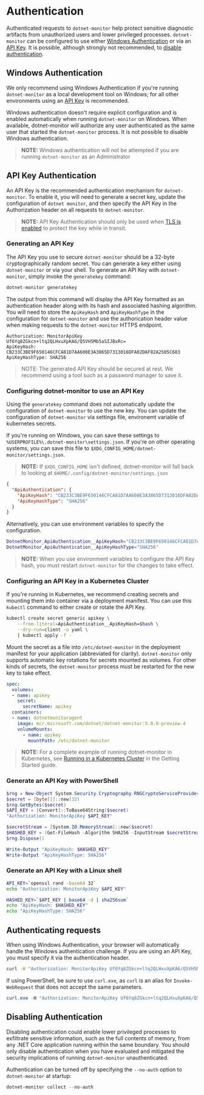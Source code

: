 # Authentication

Authenticated requests to `dotnet-monitor` help protect sensitive diagnostic artifacts from unauthorized users and lower privileged processes. `dotnet-monitor` can be configured to use either [Windows Authentication](#windows-authentication) or via an [API Key](#api-key-authentication). It is possible, although strongly not recommended, to [disable authentication](#disabling-authentication).

## Windows Authentication
We only recommend using Windows Authentication if you're running `dotnet-monitor` as a local development tool on Windows; for all other environments using an [API Key](#api-key-authentication) is recommended.

Windows authentication doesn't require explicit configuration and is enabled automatically when running `dotnet-monitor` on Windows. When available, dotnet-monitor will authorize any user authenticated as the same user that started the `dotnet-monitor` process. It is not possible to disable Windows authentication.

> **NOTE:** Windows authentication will not be attempted if you are running `dotnet-monitor` as an Administrator

## API Key Authentication
An API Key is the recommended authentication mechanism for `dotnet-monitor`. To enable it, you will need to generate a secret key, update the configuration of `dotnet monitor`, and then specify the API Key in the Authorization header on all requests to `dotnet-monitor`.

> **NOTE:** API Key Authentication should only be used when [TLS is enabled](#) to protect the key while in transit.

### Generating an API Key

The API Key you use to secure `dotnet-monitor` should be a 32-byte cryptographically random secret. You can generate a key either using `dotnet-monitor` or via your shell. To generate an API Key with `dotnet-monitor`, simply invoke the `generatekey` command:

```powershell
dotnet-monitor generatekey
```

The output from this command will display the API Key formatted as an authentication header along with its hash and associated hashing algorithm. You will need to store the `ApiKeyHash` and `ApiKeyHashType` in the configuration for `dotnet-monitor` and use the authorication header value when making requests to the `dotnet-monitor` HTTPS endpoint.

```
Authorization: MonitorApiKey Uf6Yq8ZGkcn+ltq2QLHxuXpKA6/Q5VH5Mb5aSIJBxRc=
ApiKeyHash: CB233C3BE9F650146CFCA81D7AA608E3A3865D7313016DFA02DAF82A2505C683
ApiKeyHashType: SHA256
```

> NOTE: The generated API Key should be secured at rest. We recommend using a tool such as a password manager to save it.

### Configuring dotnet-monitor to use an API Key

Using the `generatekey` command does not automatically update the configuration of `dotnet-monitor` to use the new key. You can update the configuration of `dotnet-monitor` via settings file, environemt variable of kubernetes secrets.

If you're running on Windows, you can save these settings to `%USERPROFILE%\.dotnet-monitor\settings.json`. If you're on other operating systems, you can save this file to `$XDG_CONFIG_HOME/dotnet-monitor/settings.json`.

> **NOTE:** If `$XDG_CONFIG_HOME` isn't defined, dotnet-monitor will fall back to looking at `$HOME/.config/dotnet-monitor/settings.json`

```json
{
  "ApiAuthentication": {
    "ApiKeyHash": "CB233C3BE9F650146CFCA81D7AA608E3A3865D7313016DFA02DAF82A2505C683",
    "ApiKeyHashType": "SHA256"
  }
}
```

Alternatively, you can use environment variables to specify the configuration.

```sh
DotnetMonitor_ApiAuthentication__ApiKeyHash="CB233C3BE9F650146CFCA81D7AA608E3A3865D7313016DFA02DAF82A2505C683"
DotnetMonitor_ApiAuthentication__ApiKeyHashType="SHA256"
```

> **NOTE:** When you use environment variables to configure the API Key hash, you must restart `dotnet-monitor` for the changes to take effect.

### Configuring an API Key in a Kubernetes Cluster
If you're running in Kubernetes, we recommend creating secrets and mounting them into container via a deployment manifest. You can use this `kubectl` command to either create or rotate the API Key.

```sh
kubectl create secret generic apikey \
	--from-literal=ApiAuthentication__ApiKeyHash=$hash \
	--dry-run=client -o yaml \
	| kubectl apply -f -
```

Mount the secret as a file into `/etc/dotnet-monitor` in the deployment manifest for your application (abbreviated for clarity). `dotnet-monitor` only supports automatic key rotations for secrets mounted as volumes. For other kinds of secrets, the `dotnet-monitor` process must be restarted for the new key to take effect. 

```yaml
spec:
  volumes:
  - name: apikey
    secret:
      secretName: apikey
  containers:
  - name: dotnetmonitoragent
    image: mcr.microsoft.com/dotnet/dotnet-monitor:5.0.0-preview.4
    volumeMounts:
      - name: apikey
        mountPath: /etc/dotnet-monitor

```

> **NOTE:** For a complete example of running dotnet-monitor in Kubernetes, see [Running in a Kubernetes Cluster](getting-started.md#running-in-a-kubernetes-cluster) in the Getting Started guide.

### Generate an API Key with PowerShell
```powershell
$rng = New-Object System.Security.Cryptography.RNGCryptoServiceProvider
$secret = [byte[]]::new(32)
$rng.GetBytes($secret)
$API_KEY = [Convert]::ToBase64String($secret)
"Authorization: MonitorApiKey $API_KEY"

$secretStream = [System.IO.MemoryStream]::new($secret)
$HASHED_KEY = (Get-FileHash -Algorithm SHA256 -InputStream $secretStream).Hash
$rng.Dispose()

Write-Output "ApiKeyHash: $HASHED_KEY"
Write-Output "ApiKeyHashType: SHA256"
```

### Generate an API Key with a Linux shell

```sh
API_KEY=`openssl rand -base64 32`
echo "Authorization: MonitorApiKey $API_KEY"

HASHED_KEY=`$API_KEY | base64 -d | sha256sum`
echo "ApiKeyHash: $HASHED_KEY"
echo "ApiKeyHashType: SHA256"
```

## Authenticating requests
When using Windows Authentication, your browser will automatically handle the Windows authentication challenge. If you are using an API Key, you must specify it via the authentication header.

```sh
curl -H "Authorization: MonitorApiKey Uf6Yq8ZGkcn+ltq2QLHxuXpKA6/Q5VH5Mb5aSIJBxRc=" https://localhost:52323/processes
```

If using PowerShell, be sure to use `curl.exe`, as `curl` is an alias for `Invoke-WebRequest` that does not accept the same parameters.

```powershell
curl.exe -H "Authorization: MonitorApiKey Uf6Yq8ZGkcn+ltq2QLHxuXpKA6/Q5VH5Mb5aSIJBxRc=" https://localhost:52323/processes
```



## Disabling Authentication

Disabling authentication could enable lower privileged processes to exfiltrate sensitive information, such as the full contents of memory, from any .NET Core application running within the same boundary. You should only disable authentication when you have evaluated and mitigated the security implications of running `dotnet-monitor` unauthenticated.

Authentication can be turned off by specifying the `--no-auth` option to `dotnet-monitor` at startup:
```powershell
dotnet-monitor collect --no-auth
```